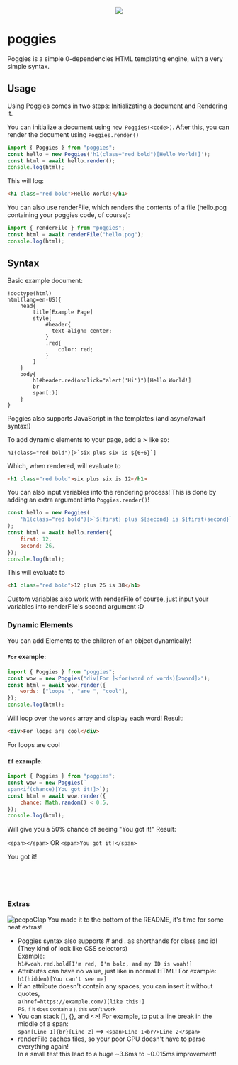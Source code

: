<p align="center"><img src="https://cdn.betterttv.net/emote/5b457bbd0485f43277cecac0/3x"/></p>

# poggies

Poggies is a simple 0-dependencies HTML templating engine, with a very simple syntax.

## Usage

Using Poggies comes in two steps: Initializating a document and Rendering it.

You can initialize a document using `new Poggies(<code>)`. After this, you can render the document using `Poggies.render()`

```js
import { Poggies } from "poggies";
const hello = new Poggies('h1(class="red bold")[Hello World!]');
const html = await hello.render();
console.log(html);
```

This will log:

```html
<h1 class="red bold">Hello World!</h1>
```

You can also use renderFile, which renders the contents of a file (hello.pog containing your poggies code, of course):

```js
import { renderFile } from "poggies";
const html = await renderFile("hello.pog");
console.log(html);
```

## Syntax

Basic example document:

```
!doctype(html)
html(lang=en-US){
    head{
        title[Example Page]
        style[
            #header{
              text-align: center;
            }
            .red{
                color: red;
            }
        ]
    }
    body{
        h1#header.red(onclick="alert('Hi')")[Hello World!]
        br
        span[:)]
    }
}
```

Poggies also supports JavaScript in the templates (and async/await syntax!)

To add dynamic elements to your page, add a > like so:

```
h1(class="red bold")[>`six plus six is ${6+6}`]
```

Which, when rendered, will evaluate to

```html
<h1 class="red bold">six plus six is 12</h1>
```

You can also input variables into the rendering process! This is done by adding an extra argument into `Poggies.render()`!

```js
const hello = new Poggies(
	'h1(class="red bold")[>`${first} plus ${second} is ${first+second}`]'
);
const html = await hello.render({
	first: 12,
	second: 26,
});
console.log(html);
```

This will evaluate to

```html
<h1 class="red bold">12 plus 26 is 38</h1>
```

Custom variables also work with renderFile of course, just input your variables into renderFile's second argument :D

### Dynamic Elements

You can add Elements to the children of an object dynamically!

#### `For` example:

```js
import { Poggies } from "poggies";
const wow = new Poggies("div[For ]<for(word of words)[>word]>");
const html = await wow.render({
	words: ["loops ", "are ", "cool"],
});
console.log(html);
```

Will loop over the `words` array and display each word! Result:

```html
<div>For loops are cool</div>
```

<div>For loops are cool</div>

#### `If` example:

```js
import { Poggies } from "poggies";
const wow = new Poggies(`
span<if(chance)[You got it!]>`);
const html = await wow.render({
	chance: Math.random() < 0.5,
});
console.log(html);
```

Will give you a 50% chance of seeing "You got it!" Result:

`<span></span>` OR `<span>You got it!</span>`

<span>You got it!</span>

<br/><br/><br/>

### Extras

<img src="https://cdn.betterttv.net/emote/5d38aaa592fc550c2d5996b8/1x" alt="peepoClap" align="left"/> You made it to the bottom of the README, it's time for some neat extras!

- Poggies syntax also supports # and . as shorthands for class and id! (They kind of look like CSS selectors)  
  Example:  
  `h1#woah.red.bold[I'm red, I'm bold, and my ID is woah!]`
- Attributes can have no value, just like in normal HTML! For example:  
  `h1(hidden)[You can't see me]`
- If an attribute doesn't contain any spaces, you can insert it without quotes,  
  `a(href=https://example.com/)[like this!]`  
  <small>PS, if it does contain a ), this won't work</small>
- You can stack [], {}, and <>! For example, to put a line break in the middle of a span:  
  `span[Line 1]{br}[Line 2]` ==> `<span>Line 1<br/>Line 2</span>`
- renderFile caches files, so your poor CPU doesn't have to parse everything again!  
  In a small test this lead to a huge ~3.6ms to ~0.015ms improvement!

